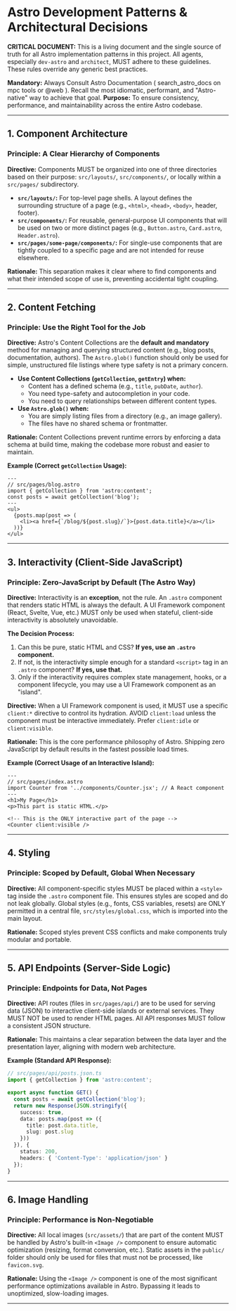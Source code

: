 
# Astro Development Patterns & Architectural Decisions

**CRITICAL DOCUMENT:** This is a living document and the single source of truth for all Astro implementation patterns in this project. All agents, especially `dev-astro` and `architect`, MUST adhere to these guidelines. These rules override any generic best practices.

**Mandatory:** Always Consult Astro Documentation ( search_astro_docs on mpc tools or @web ). Recall the most idiomatic, performant, and "Astro-native" way to achieve that goal.
**Purpose:** To ensure consistency, performance, and maintainability across the entire Astro codebase.

---

## 1. Component Architecture

### Principle: A Clear Hierarchy of Components

**Directive:** Components MUST be organized into one of three directories based on their purpose: `src/layouts/`, `src/components/`, or locally within a `src/pages/` subdirectory.

-   **`src/layouts/`:** For top-level page shells. A layout defines the surrounding structure of a page (e.g., `<html>`, `<head>`, `<body>`, header, footer).
-   **`src/components/`:** For reusable, general-purpose UI components that will be used on two or more distinct pages (e.g., `Button.astro`, `Card.astro`, `Header.astro`).
-   **`src/pages/some-page/components/`:** For single-use components that are tightly coupled to a specific page and are not intended for reuse elsewhere.

**Rationale:** This separation makes it clear where to find components and what their intended scope of use is, preventing accidental tight coupling.

---

## 2. Content Fetching

### Principle: Use the Right Tool for the Job

**Directive:** Astro's Content Collections are the **default and mandatory** method for managing and querying structured content (e.g., blog posts, documentation, authors). The `Astro.glob()` function should only be used for simple, unstructured file listings where type safety is not a primary concern.

-   **Use Content Collections (`getCollection`, `getEntry`) when:**
    -   Content has a defined schema (e.g., `title`, `pubDate`, `author`).
    -   You need type-safety and autocompletion in your code.
    -   You need to query relationships between different content types.
-   **Use `Astro.glob()` when:**
    -   You are simply listing files from a directory (e.g., an image gallery).
    -   The files have no shared schema or frontmatter.

**Rationale:** Content Collections prevent runtime errors by enforcing a data schema at build time, making the codebase more robust and easier to maintain.

**Example (Correct `getCollection` Usage):**
```astro
---
// src/pages/blog.astro
import { getCollection } from 'astro:content';
const posts = await getCollection('blog');
---
<ul>
  {posts.map(post => (
    <li><a href={`/blog/${post.slug}/`}>{post.data.title}</a></li>
  ))}
</ul>
```

---

## 3. Interactivity (Client-Side JavaScript)

### Principle: Zero-JavaScript by Default (The Astro Way)

**Directive:** Interactivity is an **exception**, not the rule. An `.astro` component that renders static HTML is always the default. A UI Framework component (React, Svelte, Vue, etc.) MUST only be used when stateful, client-side interactivity is absolutely unavoidable.

**The Decision Process:**
1.  Can this be pure, static HTML and CSS? **If yes, use an `.astro` component.**
2.  If not, is the interactivity simple enough for a standard `<script>` tag in an `.astro` component? **If yes, use that.**
3.  Only if the interactivity requires complex state management, hooks, or a component lifecycle, you may use a UI Framework component as an "island".

**Directive:** When a UI Framework component is used, it MUST use a specific `client:*` directive to control its hydration. AVOID `client:load` unless the component must be interactive immediately. Prefer `client:idle` or `client:visible`.

**Rationale:** This is the core performance philosophy of Astro. Shipping zero JavaScript by default results in the fastest possible load times.

**Example (Correct Usage of an Interactive Island):**
```astro
---
// src/pages/index.astro
import Counter from '../components/Counter.jsx'; // A React component
---
<h1>My Page</h1>
<p>This part is static HTML.</p>

<!-- This is the ONLY interactive part of the page -->
<Counter client:visible />
```

---

## 4. Styling

### Principle: Scoped by Default, Global When Necessary

**Directive:** All component-specific styles MUST be placed within a `<style>` tag inside the `.astro` component file. This ensures styles are scoped and do not leak globally. Global styles (e.g., fonts, CSS variables, resets) are ONLY permitted in a central file, `src/styles/global.css`, which is imported into the main layout.

**Rationale:** Scoped styles prevent CSS conflicts and make components truly modular and portable.

---

## 5. API Endpoints (Server-Side Logic)

### Principle: Endpoints for Data, Not Pages

**Directive:** API routes (files in `src/pages/api/`) are to be used for serving data (JSON) to interactive client-side islands or external services. They MUST NOT be used to render HTML pages. All API responses MUST follow a consistent JSON structure.

**Rationale:** This maintains a clear separation between the data layer and the presentation layer, aligning with modern web architecture.

**Example (Standard API Response):**
```typescript
// src/pages/api/posts.json.ts
import { getCollection } from 'astro:content';

export async function GET() {
  const posts = await getCollection('blog');
  return new Response(JSON.stringify({
    success: true,
    data: posts.map(post => ({
      title: post.data.title,
      slug: post.slug
    }))
  }), {
    status: 200,
    headers: { 'Content-Type': 'application/json' }
  });
}
```

---

## 6. Image Handling

### Principle: Performance is Non-Negotiable

**Directive:** All local images (`src/assets/`) that are part of the content MUST be handled by Astro's built-in `<Image />` component to ensure automatic optimization (resizing, format conversion, etc.). Static assets in the `public/` folder should only be used for files that must not be processed, like `favicon.svg`.

**Rationale:** Using the `<Image />` component is one of the most significant performance optimizations available in Astro. Bypassing it leads to unoptimized, slow-loading images.

---